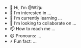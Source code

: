 - 👋 Hi, I’m @W2ju
- 👀 I’m interested in ...
- 🌱 I’m currently learning ...
- 💞️ I’m looking to collaborate on ...
- 📫 How to reach me ...
- 😄 Pronouns: ...
- ⚡ Fun fact: ...

<!---
W2ju/W2ju is a ✨ special ✨ repository because its `README.md` (this file) appears on your GitHub profile.
You can click the Preview link to take a look at your changes.
--->
